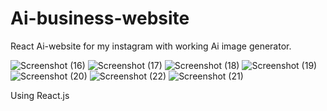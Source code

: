 # Ai-business-website

React Ai-website for my instagram with working Ai image generator. 

![Screenshot (16)](https://github.com/TerranceFinleyZ/Ai-business-website/assets/112042894/f1a83013-e99d-4bd4-a8c9-66c0e7cb8267)
![Screenshot (17)](https://github.com/TerranceFinleyZ/Ai-business-website/assets/112042894/7f52df3d-58d8-4301-a9cf-dd831638dfa3)
![Screenshot (18)](https://github.com/TerranceFinleyZ/Ai-business-website/assets/112042894/ae4c6d5f-18d9-4a0b-9dfe-fcf1acbf1346)
![Screenshot (19)](https://github.com/TerranceFinleyZ/Ai-business-website/assets/112042894/ab253987-5a74-46c8-952b-87ef627d3ab0)
![Screenshot (20)](https://github.com/TerranceFinleyZ/Ai-business-website/assets/112042894/dcdf3b95-a30b-4b6c-b048-82d06523ae3f)
![Screenshot (22)](https://github.com/TerranceFinleyZ/Ai-business-website/assets/112042894/5edfac95-2dc3-4f55-9c9c-138d1f8d957d)
![Screenshot (21)](https://github.com/TerranceFinleyZ/Ai-business-website/assets/112042894/663c5285-df4d-4790-b5ef-df2ed4cce1a0)

Using React.js 
